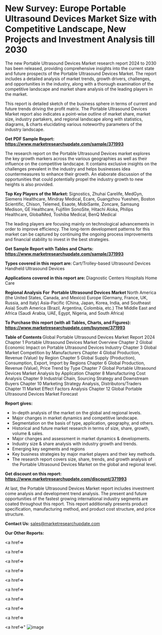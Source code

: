 # New Survey: Europe Portable Ultrasound Devices Market Size with Competitive Landscape, New Projects and Investment Analysis till 2030

The new Portable Ultrasound Devices Market research report 2024 to 2030 has been released, providing comprehensive insights into the current state and future prospects of the Portable Ultrasound Devices Market. The report includes a detailed analysis of market trends, growth drivers, challenges, and opportunities in the industry, along with a thorough examination of the competitive landscape and market share analysis of the leading players in the market.

This report is detailed sketch of the business sphere in terms of current and future trends driving the profit matrix. The Portable Ultrasound Devices Market report also indicates a point-wise outline of market share, market size, industry partakers, and regional landscape along with statistics, diagrams, &amp; charts elucidating various noteworthy parameters of the industry landscape.

<strong><b>Get PDF Sample Report: <a href=https://www.marketresearchupdate.com/sample/371993>https://www.marketresearchupdate.com/sample/371993</a></b></strong>

The research report on the Portable Ultrasound Devices market explores the key growth markers across the various geographies as well as their influence on the competitive landscape. It contains exclusive insights on the challenges prevalent in the industry and helps businesses idea countermeasures to enhance their growth. An elaborate discussion of the opportunities that could potentially propel the industry growth to new heights is also provided.

<strong><b>Top Key Players of the Market:
</b></strong>Signostics, Zhuhai Carelife, MedGyn, Siemens Healthcare, Mindray Medical, Ecare, Guangzhou Yueshen, Boston Scientific, Chison, Telemed, Esaote, MobiSante, Zoncare, Samsung Medison, GE Healthcare, Fujifilm SonoSite, Hitachi Aloka, Philips Healthcare, GlobalMed, Toshiba Medical, BenQ Medical<strong><b>
</b></strong>

The leading players are focusing mainly on technological advancements in order to improve efficiency. The long-term development patterns for this market can be captured by continuing the ongoing process improvements and financial stability to invest in the best strategies.

<strong><b>Get Sample Report with Tables and Charts: <a href=https://www.marketresearchupdate.com/sample/371993>https://www.marketresearchupdate.com/sample/371993</a></b></strong>

<strong><b>Types covered in this report are:
</b></strong>Cart/Trolley-based Ultrasound Devices
Handheld Ultrasound Devices<strong><b>
</b></strong>

<strong><b>Applications covered in this report are:
</b></strong>Diagnostic Centers
Hospitals
Home Care<strong><b>
</b></strong>

<strong><b>Regional Analysis For  Portable Ultrasound Devices Market</b></strong><strong><b>
</b></strong>North America (the United States, Canada, and Mexico)
Europe (Germany, France, UK, Russia, and Italy)
Asia-Pacific (China, Japan, Korea, India, and Southeast Asia)
South America (Brazil, Argentina, Colombia, etc.)
The Middle East and Africa (Saudi Arabia, UAE, Egypt, Nigeria, and South Africa)

<strong><b>To Purchase this report (with all Tables, Charts, and Figures): <a href=https://www.marketresearchupdate.com/buynow/371993>https://www.marketresearchupdate.com/buynow/371993</a></b></strong>

<strong><b>Table of Contents</b></strong><strong><b>
</b></strong>Global Portable Ultrasound Devices Market Report 2024
Chapter 1 Portable Ultrasound Devices Market Overview
Chapter 2 Global Economic Impact on Portable Ultrasound Devices Industry
Chapter 3 Global Market Competition by Manufacturers
Chapter 4 Global Production, Revenue (Value) by Region
Chapter 5 Global Supply (Production), Consumption, Export, Import by Regions
Chapter 6 Global Production, Revenue (Value), Price Trend by Type
Chapter 7 Global Portable Ultrasound Devices Market Analysis by Application
Chapter 8 Manufacturing Cost Analysis
Chapter 9 Industrial Chain, Sourcing Strategy and Downstream Buyers
Chapter 10 Marketing Strategy Analysis, Distributors/Traders
Chapter 11 Market Effect Factors Analysis
Chapter 12 Global Portable Ultrasound Devices Market Forecast

<strong><b>Report gives:</b></strong>

- In-depth analysis of the market on the global and regional levels.
- Major changes in market dynamics and competitive landscape.
- Segmentation on the basis of type, application, geography, and others.
- Historical and future market research in terms of size, share, growth, volume &amp; sales.
- Major changes and assessment in market dynamics &amp; developments.
- Industry size &amp; share analysis with industry growth and trends.
- Emerging key segments and regions
- Key business strategies by major market players and their key methods.
- The research report covers size, share, trends, and growth analysis of the Portable Ultrasound Devices Market on the global and regional level.

<strong><b>Get discount on this report: <a href=https://www.marketresearchupdate.com/discount/371993>https://www.marketresearchupdate.com/discount/371993</a></b></strong>

At last, the Portable Ultrasound Devices Market report includes investment come analysis and development trend analysis. The present and future opportunities of the fastest growing international industry segments are coated throughout this report. This report additionally presents product specification, manufacturing method, and product cost structure, and price structure.

<strong><b>Contact Us:
</b></strong>sales@marketresearchupdate.com

<strong>Our Other Reports:</strong>

<a href=></a>

<a href=></a>

<a href=></a>

<a href=></a>

<a href=></a>

<a href=></a>

<a href=></a>

<a href=></a>

<a href=></a>

<a href=></a>"
![image](https://github.com/Gayatrikarjule/Market-Analysis-360/assets/97346546/e3b1c8fe-1c22-49d2-899d-8bc61cadb5ba)
